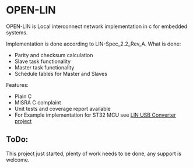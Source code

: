 # OPEN-LIN

OPEN-LIN is Local interconnect network implementation in c for embedded systems.

Implementation is done according to LIN-Spec_2.2_Rev_A.
What is done:

- Parity and checksum calculation
- Slave task functionality 
- Master task functionality
- Schedule tables for Master and Slaves

Features:

- Plain C
- MISRA C complaint
- Unit tests and coverage report available
- For Example implementation for ST32 MCU see [LIN USB Converter project](https://github.com/uCANLUC/LinUSBConverter)

## ToDo:

This project just started, plenty of work needs to be done, any support is welcome.